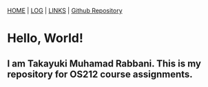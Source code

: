 [HOME](.) | [LOG](TXT/mylog.txt) | [LINKS](LINKS/) | [Github Repository](https://github.com/intervallie/os212)

# Hello, World!

## I am Takayuki Muhamad Rabbani. This is my repository for OS212 course assignments.
